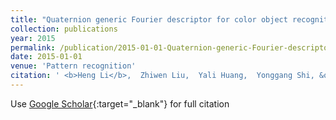 ```yaml
---
title: "Quaternion generic Fourier descriptor for color object recognition"
collection: publications
year: 2015
permalink: /publication/2015-01-01-Quaternion-generic-Fourier-descriptor-for-color-object-recognition
date: 2015-01-01
venue: 'Pattern recognition'
citation: ' <b>Heng Li</b>,  Zhiwen Liu,  Yali Huang,  Yonggang Shi, &quot;Quaternion generic Fourier descriptor for color object recognition.&quot; Pattern recognition, 2015.'
---
```

Use [Google Scholar](https://scholar.google.com/scholar?q=Quaternion+generic+Fourier+descriptor+for+color+object+recognition){:target="_blank"} for full citation